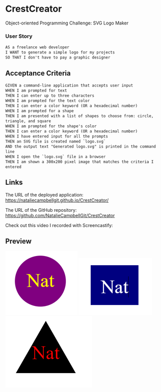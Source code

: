 # CrestCreator
Object-oriented Programming Challenge: SVG Logo Maker

### User Story

```
AS a freelance web developer
I WANT to generate a simple logo for my projects
SO THAT I don't have to pay a graphic designer
```

## Acceptance Criteria

```
GIVEN a command-line application that accepts user input
WHEN I am prompted for text
THEN I can enter up to three characters
WHEN I am prompted for the text color
THEN I can enter a color keyword (OR a hexadecimal number)
WHEN I am prompted for a shape
THEN I am presented with a list of shapes to choose from: circle, triangle, and square
WHEN I am prompted for the shape's color
THEN I can enter a color keyword (OR a hexadecimal number)
WHEN I have entered input for all the prompts
THEN an SVG file is created named `logo.svg`
AND the output text "Generated logo.svg" is printed in the command line
WHEN I open the `logo.svg` file in a browser
THEN I am shown a 300x200 pixel image that matches the criteria I entered
```

## Links
The URL of the deployed application: https://nataliecampbellgit.github.io/CrestCreator/

The URL of the GitHub repository: https://github.com/NatalieCampbellGit/CrestCreator

Check out this video I recorded with Screencastify: 

## Preview
![image1](./examples/logocircle.PNG)
![image2](./examples/logosquare.PNG)
![image3](./examples/logotriangle.PNG)
